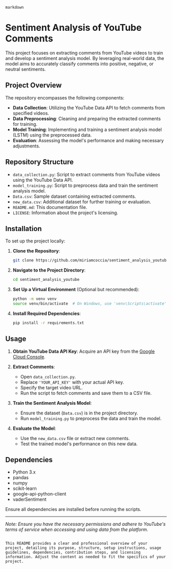 
```markdown```
# Sentiment Analysis of YouTube Comments

This project focuses on extracting comments from YouTube videos to train and develop a sentiment analysis model. By leveraging real-world data, the model aims to accurately classify comments into positive, negative, or neutral sentiments.

## Project Overview

The repository encompasses the following components:

- **Data Collection**: Utilizing the YouTube Data API to fetch comments from specified videos.
- **Data Preprocessing**: Cleaning and preparing the extracted comments for training.
- **Model Training**: Implementing and training a sentiment analysis model (LSTM) using the preprocessed data.
- **Evaluation**: Assessing the model's performance and making necessary adjustments.

## Repository Structure

- `data_collection.py`: Script to extract comments from YouTube videos using the YouTube Data API.
- `model_training.py`: Script to preprocess data and train the sentiment analysis model.
- `Data.csv`: Sample dataset containing extracted comments.
- `new_data.csv`: Additional dataset for further training or evaluation.
- `README.md`: This documentation file.
- `LICENSE`: Information about the project's licensing.

## Installation

To set up the project locally:

1. **Clone the Repository**:

   ```bash
   git clone https://github.com/miriamcoccia/sentiment_analysis_youtube.git
   ```

2. **Navigate to the Project Directory**:

   ```bash
   cd sentiment_analysis_youtube
   ```

3. **Set Up a Virtual Environment** (Optional but recommended):

   ```bash
   python -m venv venv
   source venv/bin/activate  # On Windows, use 'venv\Scripts\activate'
   ```

4. **Install Required Dependencies**:

   ```bash
   pip install -r requirements.txt
   ```

## Usage

1. **Obtain YouTube Data API Key**: Acquire an API key from the [Google Cloud Console](https://console.cloud.google.com/).

2. **Extract Comments**:

   - Open `data_collection.py`.
   - Replace `'YOUR_API_KEY'` with your actual API key.
   - Specify the target video URL.
   - Run the script to fetch comments and save them to a CSV file.

3. **Train the Sentiment Analysis Model**:

   - Ensure the dataset (`Data.csv`) is in the project directory.
   - Run `model_training.py` to preprocess the data and train the model.

4. **Evaluate the Model**:

   - Use the `new_data.csv` file or extract new comments.
   - Test the trained model's performance on this new data.

## Dependencies

- Python 3.x
- pandas
- numpy
- scikit-learn
- google-api-python-client
- vaderSentiment

Ensure all dependencies are installed before running the scripts.


---

*Note: Ensure you have the necessary permissions and adhere to YouTube's terms of service when accessing and using data from the platform.*
```

This README provides a clear and professional overview of your project, detailing its purpose, structure, setup instructions, usage guidelines, dependencies, contribution steps, and licensing information. Adjust the content as needed to fit the specifics of your project. 

